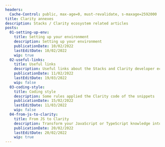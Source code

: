```yaml
---
headers:
  Cache-Control: public, max-age=0, must-revalidate, s-maxage=2592000
title: Clarity annexes
description: Stacks / Clarity ecosystem related articles
posts:
  01-setting-up-env:
    title: Setting up your environment
    description: Setting up your environment
    publicationDate: 10/02/2022
    lastEditDate: 10/02/2022
    wip: true
  02-useful-links:
    title: Useful links
    description: Useful links about the Stacks and Clarity developer ecosystem
    publicationDate: 11/02/2022
    lastEditDate: 19/03/2022
    wip: false
  03-coding-style:
    title: Coding style
    description: Some rules applied the Clarity code of the snippets
    publicationDate: 15/02/2022
    lastEditDate: 11/03/2022
    wip: false
  04-from-js-to-clarity:
    title: From JS to Clarity
    description: Transform your JavaScript or TypeScript knowledge into Clarity skills
    publicationDate: 20/02/2022
    lastEditDate: 20/02/2022
    wip: true
---
```

